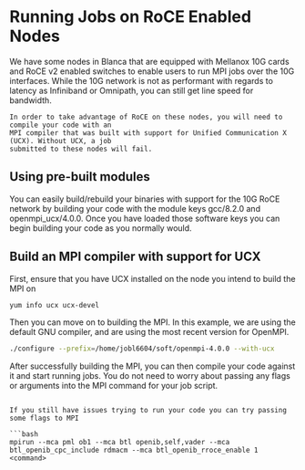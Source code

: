 # Running Jobs on RoCE Enabled Nodes

We have some nodes in Blanca that are equipped with Mellanox 10G cards and RoCE v2
enabled switches to enable users to run MPI jobs over the 10G interfaces. While the 
10G network is not as performant with regards to latency as Infiniband or Omnipath,
you can still get line speed for bandwidth.

```{warning}
In order to take advantage of RoCE on these nodes, you will need to compile your code with an
MPI compiler that was built with support for Unified Communication X (UCX). Without UCX, a job
submitted to these nodes will fail.
```

## Using pre-built modules

You can easily build/rebuild your binaries with support for the 10G RoCE network by building 
your code with the module keys gcc/8.2.0 and openmpi_ucx/4.0.0.  Once you have loaded those software
keys you can begin building your code as you normally would.

## Build an MPI compiler with support for UCX

First, ensure that you have UCX installed on the node you intend to build the MPI on

```bash
yum info ucx ucx-devel
```

Then you can move on to building the MPI. In this example, we are using the default GNU compiler,
and are using the most recent version for OpenMPI.
```bash
./configure --prefix=/home/jobl6604/soft/openmpi-4.0.0 --with-ucx
```

After successfully building the MPI, you can then compile your code against it and start running jobs.
You do not need to worry about passing any flags or arguments into the MPI command for your job script.


```{tip}

If you still have issues trying to run your code you can try passing some flags to MPI

```bash
mpirun --mca pml ob1 --mca btl openib,self,vader --mca btl_openib_cpc_include rdmacm --mca btl_openib_rroce_enable 1 <command>
```
```

